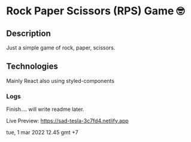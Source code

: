 # Rock Paper Scissors (RPS) Game 🤓 

## Description

Just a simple game of rock, paper, scissors.

## Technologies

Mainly React also using styled-components

### Logs

Finish.... will write readme later.

Live Preview: https://sad-tesla-3c7fd4.netlify.app

tue, 1 mar 2022 12.45 gmt +7

